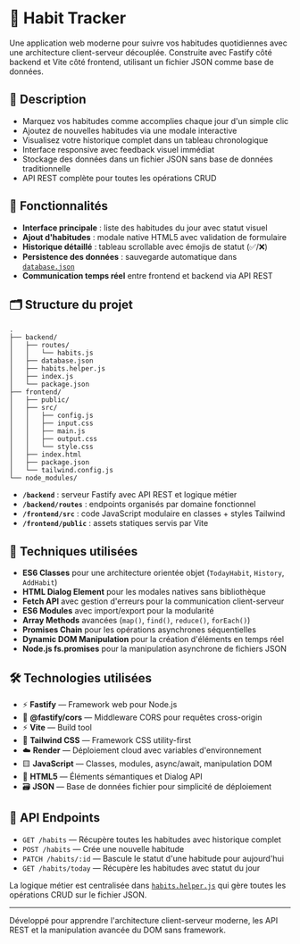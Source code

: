 # 📅 Habit Tracker

Une application web moderne pour suivre vos habitudes quotidiennes avec une architecture client-serveur découplée. Construite avec Fastify côté backend et Vite côté frontend, utilisant un fichier JSON comme base de données.

## 📝 Description

- Marquez vos habitudes comme accomplies chaque jour d'un simple clic
- Ajoutez de nouvelles habitudes via une modale interactive
- Visualisez votre historique complet dans un tableau chronologique
- Interface responsive avec feedback visuel immédiat
- Stockage des données dans un fichier JSON sans base de données traditionnelle
- API REST complète pour toutes les opérations CRUD

## 🚀 Fonctionnalités

- **Interface principale** : liste des habitudes du jour avec statut visuel
- **Ajout d'habitudes** : modale native HTML5 avec validation de formulaire
- **Historique détaillé** : tableau scrollable avec émojis de statut (✅/❌)
- **Persistence des données** : sauvegarde automatique dans [`database.json`](./backend/database.json)
- **Communication temps réel** entre frontend et backend via API REST

## 🗂️ Structure du projet

```
.
├── backend/
│   ├── routes/
│   │   └── habits.js
│   ├── database.json
│   ├── habits.helper.js
│   ├── index.js
│   └── package.json
├── frontend/
│   ├── public/
│   ├── src/
│   │   ├── config.js
│   │   ├── input.css
│   │   ├── main.js
│   │   ├── output.css
│   │   └── style.css
│   ├── index.html
│   ├── package.json
│   └── tailwind.config.js
└── node_modules/
```

- **`/backend`** : serveur Fastify avec API REST et logique métier
- **`/backend/routes`** : endpoints organisés par domaine fonctionnel
- **`/frontend/src`** : code JavaScript modulaire en classes + styles Tailwind
- **`/frontend/public`** : assets statiques servis par Vite

## 🧠 Techniques utilisées

- **ES6 Classes** pour une architecture orientée objet (`TodayHabit`, `History`, `AddHabit`)
- **HTML Dialog Element** pour les modales natives sans bibliothèque
- **Fetch API** avec gestion d'erreurs pour la communication client-serveur
- **ES6 Modules** avec import/export pour la modularité
- **Array Methods** avancées (`map()`, `find()`, `reduce()`, `forEach()`)
- **Promises Chain** pour les opérations asynchrones séquentielles
- **Dynamic DOM Manipulation** pour la création d'éléments en temps réel
- **Node.js fs.promises** pour la manipulation asynchrone de fichiers JSON

## 🛠️ Technologies utilisées

- ⚡ **Fastify** — Framework web pour Node.js
- 🔄 **@fastify/cors** — Middleware CORS pour requêtes cross-origin
- ⚡ **Vite** — Build tool
- 🎨 **Tailwind CSS** — Framework CSS utility-first
- ☁️ **Render** — Déploiement cloud avec variables d'environnement
- 🟨 **JavaScript** — Classes, modules, async/await, manipulation DOM
- 📄 **HTML5** — Éléments sémantiques et Dialog API
- 🗃️ **JSON** — Base de données fichier pour simplicité de déploiement

## 📡 API Endpoints

- `GET /habits` — Récupère toutes les habitudes avec historique complet
- `POST /habits` — Crée une nouvelle habitude
- `PATCH /habits/:id` — Bascule le statut d'une habitude pour aujourd'hui
- `GET /habits/today` — Récupère les habitudes avec statut du jour

La logique métier est centralisée dans [`habits.helper.js`](./backend/habits.helper.js) qui gère toutes les opérations CRUD sur le fichier JSON.

---

Développé pour apprendre l'architecture client-serveur moderne, les API REST et la manipulation avancée du DOM sans framework.
